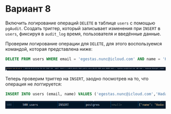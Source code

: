 # Вариант 8

Включить логирование операций `DELETE` в таблице `users` с помощью `pgAudit`. 
Создать триггер, который записывает изменения при `INSERT` в `users`, фиксируя в `audit_log` время,
пользователя и введённые данные.

Проверим логирование операции для `DELETE`, для этого воспользуемся командой, которая представлена ниже: 

```sql
DELETE FROM users WHERE email = 'egestas.nunc@icloud.com' AND name = 'Hadassah Mcknight';
```

![img.png](images/1.png)

Теперь проверим триггер на `INSERT`, заодно посмотрев на то, что операция не логгируется: 

```sql
INSERT INTO users (email, name) VALUES ('egestas.nunc@icloud.com','Hadassah Mcknight');
```

![img.png](images/2.png)